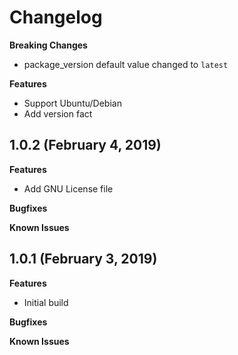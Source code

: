 Changelog
=========

**Breaking Changes**
  * package_version default value changed to `latest`

**Features**
  * Support Ubuntu/Debian
  * Add version fact

1.0.2 (February 4, 2019)
------------------------
**Features**
  * Add GNU License file

**Bugfixes**

**Known Issues**

1.0.1 (February 3, 2019)
------------------------
**Features**
  * Initial build

**Bugfixes**

**Known Issues**
